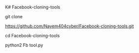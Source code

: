 K# Facebook-cloning-tools

git clone


https://github.com/Nayem404cyber/Facebook-cloning-tools.git
 
cd Facebook-cloning-tools

python2 Fb tool.py
